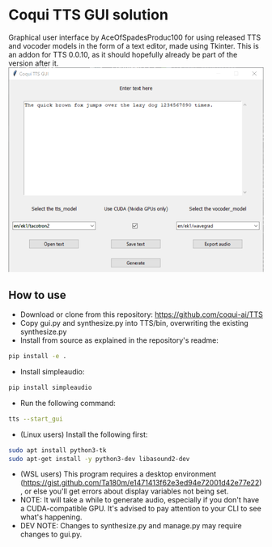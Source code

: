 # Coqui TTS GUI solution
Graphical user interface by AceOfSpadesProduc100 for using released TTS and vocoder models in the form of a text editor, made using Tkinter.
This is an addon for TTS 0.0.10, as it should hopefully already be part of the version after it.
![Preview](./Screenshot_2021-03-22_173624.png)

## How to use
- Download or clone from this repository: https://github.com/coqui-ai/TTS
- Copy gui.py and synthesize.py into TTS/bin, overwriting the existing synthesize.py
- Install from source as explained in the repository's readme: 
```bash
pip install -e .
```
- Install simpleaudio:
```bash
pip install simpleaudio
```
- Run the following command:
```bash
tts --start_gui
```
- (Linux users) Install the following first:
```bash
sudo apt install python3-tk
sudo apt-get install -y python3-dev libasound2-dev
```
- (WSL users) This program requires a desktop environment (https://gist.github.com/Ta180m/e1471413f62e3ed94e72001d42e77e22), or else you'll get errors about display variables not being set.
- NOTE: It will take a while to generate audio, especially if you don't have a CUDA-compatible GPU. It's advised to pay attention to your CLI to see what's happening.
- DEV NOTE: Changes to synthesize.py and manage.py may require changes to gui.py.
